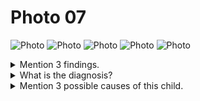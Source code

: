 # Photo 07

![Photo](/paediatrics/photo/07a.png)
![Photo](/paediatrics/photo/07b.png)
![Photo](/paediatrics/photo/07c.png)
![Photo](/paediatrics/photo/07d.png)
![Photo](/paediatrics/photo/07e.png)

<details>
<summary>Mention 3 findings.</summary>

1. Large head
1. Sun-set eyes
1. Loss of upward gaze
1. Distended scalp veins
1. Widen suture

</details>

<details>
<summary>What is the diagnosis?</summary>
Hydrocephalus
</details>

<details>
<summary>Mention 3 possible causes of this child.</summary>

Congenital:

1. Intrauterine TORCH infection.
1. Congenital malformation of the brain
1. Aqueductal stenosis
1. Intracranial bleedings

Acquired:

1. Meningitis
1. Intraventricular haemorrhage
1. Trauma
1. Tumour (Posterior fossa)

</details>
